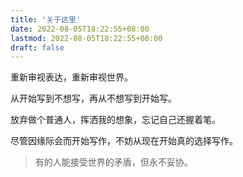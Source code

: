```yaml
---
title: '关于这里'
date: 2022-08-05T18:22:55+08:00
lastmod: 2022-08-05T18:22:55+08:00
draft: false
---
```


重新审视表达，重新审视世界。

从开始写到不想写，再从不想写到开始写。

放弃做个普通人，挥洒我的想象，忘记自己还握着笔。

尽管因缘际会而开始写作，不妨从现在开始真的选择写作。

<!--more-->

> 有的人能接受世界的矛盾，但永不妥协。
